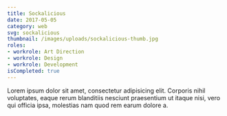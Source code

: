 ```yaml
---
title: Sockalicious
date: 2017-05-05
category: web
svg: sockalicious
thumbnail: /images/uploads/sockalicious-thumb.jpg
roles:
- workrole: Art Direction
- workrole: Design
- workrole: Development
isCompleted: true
---
```


Lorem ipsum dolor sit amet, consectetur adipisicing elit. Corporis nihil voluptates, eaque rerum blanditiis nesciunt praesentium ut itaque nisi, vero qui officia ipsa, molestias nam quod rem earum dolore a.